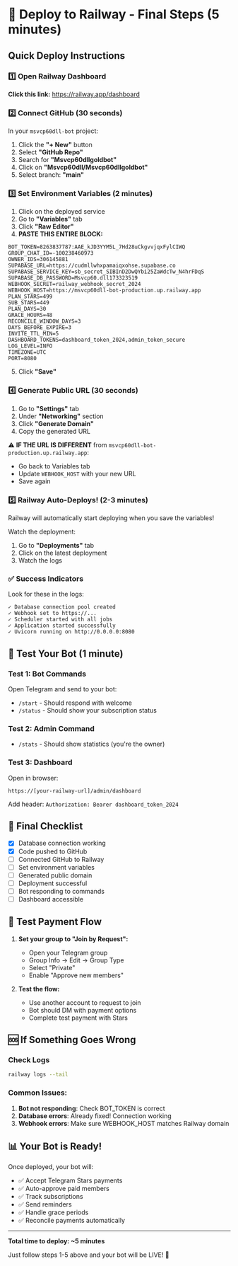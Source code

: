 # 🚀 Deploy to Railway - Final Steps (5 minutes)

## Quick Deploy Instructions

### 1️⃣ Open Railway Dashboard
**Click this link:** https://railway.app/dashboard

### 2️⃣ Connect GitHub (30 seconds)
In your `msvcp60dll-bot` project:
1. Click the **"+ New"** button
2. Select **"GitHub Repo"**
3. Search for **"Msvcp60dllgoldbot"**
4. Click on **"Msvcp60dll/Msvcp60dllgoldbot"**
5. Select branch: **"main"**

### 3️⃣ Set Environment Variables (2 minutes)
1. Click on the deployed service
2. Go to **"Variables"** tab
3. Click **"Raw Editor"**
4. **PASTE THIS ENTIRE BLOCK:**

```env
BOT_TOKEN=8263837787:AAE_kJD3YYM5L_7Hd28uCkgvvjqxFylCIWQ
GROUP_CHAT_ID=-100238460973
OWNER_IDS=306145881
SUPABASE_URL=https://cudmllwhxpamaiqxohse.supabase.co
SUPABASE_SERVICE_KEY=sb_secret_SIBInD2DwQYbi25ZaWdcTw_N4hrFDqS
SUPABASE_DB_PASSWORD=Msvcp60.dll173323519
WEBHOOK_SECRET=railway_webhook_secret_2024
WEBHOOK_HOST=https://msvcp60dll-bot-production.up.railway.app
PLAN_STARS=499
SUB_STARS=449
PLAN_DAYS=30
GRACE_HOURS=48
RECONCILE_WINDOW_DAYS=3
DAYS_BEFORE_EXPIRE=3
INVITE_TTL_MIN=5
DASHBOARD_TOKENS=dashboard_token_2024,admin_token_secure
LOG_LEVEL=INFO
TIMEZONE=UTC
PORT=8080
```

5. Click **"Save"**

### 4️⃣ Generate Public URL (30 seconds)
1. Go to **"Settings"** tab
2. Under **"Networking"** section
3. Click **"Generate Domain"**
4. Copy the generated URL

⚠️ **IF THE URL IS DIFFERENT** from `msvcp60dll-bot-production.up.railway.app`:
- Go back to Variables tab
- Update `WEBHOOK_HOST` with your new URL
- Save again

### 5️⃣ Railway Auto-Deploys! (2-3 minutes)
Railway will automatically start deploying when you save the variables!

Watch the deployment:
1. Go to **"Deployments"** tab
2. Click on the latest deployment
3. Watch the logs

### ✅ Success Indicators
Look for these in the logs:
```
✓ Database connection pool created
✓ Webhook set to https://...
✓ Scheduler started with all jobs
✓ Application started successfully
✓ Uvicorn running on http://0.0.0.0:8080
```

## 🧪 Test Your Bot (1 minute)

### Test 1: Bot Commands
Open Telegram and send to your bot:
- `/start` - Should respond with welcome
- `/status` - Should show your subscription status

### Test 2: Admin Command
- `/stats` - Should show statistics (you're the owner)

### Test 3: Dashboard
Open in browser:
```
https://[your-railway-url]/admin/dashboard
```
Add header: `Authorization: Bearer dashboard_token_2024`

## 🎯 Final Checklist

- [x] Database connection working
- [x] Code pushed to GitHub
- [ ] Connected GitHub to Railway
- [ ] Set environment variables
- [ ] Generated public domain
- [ ] Deployment successful
- [ ] Bot responding to commands
- [ ] Dashboard accessible

## 📱 Test Payment Flow

1. **Set your group to "Join by Request":**
   - Open your Telegram group
   - Group Info → Edit → Group Type
   - Select "Private"
   - Enable "Approve new members"

2. **Test the flow:**
   - Use another account to request to join
   - Bot should DM with payment options
   - Complete test payment with Stars

## 🆘 If Something Goes Wrong

### Check Logs
```bash
railway logs --tail
```

### Common Issues:
1. **Bot not responding**: Check BOT_TOKEN is correct
2. **Database errors**: Already fixed! Connection working
3. **Webhook errors**: Make sure WEBHOOK_HOST matches Railway domain

## 📊 Your Bot is Ready!

Once deployed, your bot will:
- ✅ Accept Telegram Stars payments
- ✅ Auto-approve paid members
- ✅ Track subscriptions
- ✅ Send reminders
- ✅ Handle grace periods
- ✅ Reconcile payments automatically

---

**Total time to deploy: ~5 minutes**

Just follow steps 1-5 above and your bot will be LIVE! 🚀